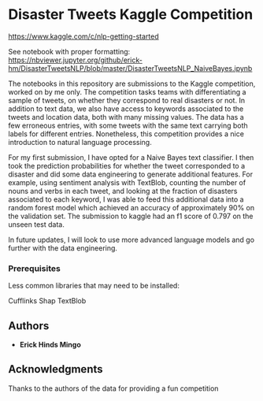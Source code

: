 # Disaster Tweets Kaggle Competition

https://www.kaggle.com/c/nlp-getting-started

See notebook with proper formatting: https://nbviewer.jupyter.org/github/erick-hm/DisasterTweetsNLP/blob/master/DisasterTweetsNLP_NaiveBayes.ipynb

The notebooks in this repository are submissions to the Kaggle competition, worked on by me only. The competition tasks teams with differentiating a sample of tweets, 
on whether they correspond to real disasters or not. In addition to text data, we also have access to keywords associated to the tweets and location data, 
both with many missing values. The data has a few erroneous entries, with some tweets with the same text carrying both labels for different entries. Nonetheless, this competition provides a
nice introduction to natural language processing.

For my first submission, I have opted for a Naive Bayes text classifier. I then took the prediction probabilities for whether the tweet corresponded to a disaster and did some data engineering
to generate additional features. For example, using sentiment analysis with TextBlob, counting the number of nouns and verbs in each tweet, and looking at the fraction of disasters
associated to each keyword, I was able to feed this additional data into a random forest model which achieved an accuracy of approximately 90% on the validation set. The submission to kaggle
had an f1 score of 0.797 on the unseen test data.

In future updates, I will look to use more advanced language models and go further with the data engineering.


### Prerequisites
Less common libraries that may need to be installed:

Cufflinks
Shap
TextBlob


## Authors

* **Erick Hinds Mingo** 

 
## Acknowledgments
Thanks to the authors of the data for providing a fun competition
